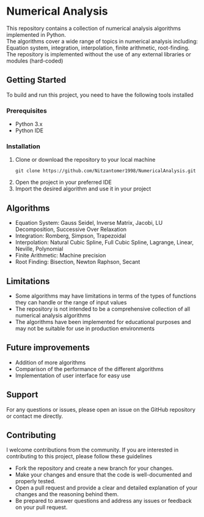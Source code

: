 <h1>Numerical Analysis</h1>
<p>
   This repository contains a collection of numerical analysis algorithms implemented in Python.<br>
   The algorithms cover a wide range of topics in numerical analysis including:<br>
   Equation system, integration, interpolation, finite arithmetic, root-finding.<br>
   The repository is implemented without the use of any external libraries or modules (hard-coded)
</p>

<h2>Getting Started</h2>
<p>To build and run this project, you need to have the following tools installed</p>

<h3>Prerequisites</h3>
<ul>
   <li>Python 3.x</li>
   <li>Python IDE</li>
</ul>

<h3>Installation</h3>
<ol>
   <li>
      Clone or download the repository to your local machine
      <pre><code>git clone https://github.com/Nitzantomer1998/NumericalAnalysis.git</code></pre>
  </li>
   <li>Open the project in your preferred IDE</li>
   <li>Import the desired algorithm and use it in your project</li>
</ol>

<h2>Algorithms</h2>
<ul>
   <li>Equation System: Gauss Seidel, Inverse Matrix, Jacobi, LU Decomposition, Successive Over Relaxation</li>
   <li>Integration: Romberg, Simpson, Trapezoidal</li>
   <li>Interpolation: Natural Cubic Spline, Full Cubic Spline, Lagrange, Linear, Neville, Polynomial</li>
   <li>Finite Arithmetic: Machine precision</li>
   <li>Root Finding: Bisection, Newton Raphson, Secant</li>
</ul>

<h2>Limitations</h2>
<ul>
   <li>Some algorithms may have limitations in terms of the types of functions they can handle or the range of input values</li>
   <li>The repository is not intended to be a comprehensive collection of all numerical analysis algorithms</li>
   <li>The algorithms have been implemented for educational purposes and may not be suitable for use in production environments</li>
</ul>

<h2>Future improvements</h2>
<ul>
   <li>Addition of more algorithms</li>
   <li>Comparison of the performance of the different algorithms</li>
   <li>Implementation of user interface for easy use</li>
</ul>

<h2>Support</h2>
<p>For any questions or issues, please open an issue on the GitHub repository or contact me directly.</p>

<h2>Contributing</h2>
<p>I welcome contributions from the community. If you are interested in contributing to this project, please follow these guidelines</p>
<ul>
   <li>Fork the repository and create a new branch for your changes.</li>
   <li>Make your changes and ensure that the code is well-documented and properly tested.</li>
   <li>Open a pull request and provide a clear and detailed explanation of your changes and the reasoning behind them.</li>
   <li>Be prepared to answer questions and address any issues or feedback on your pull request.</li>
</ul>
